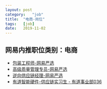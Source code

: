 ```yaml
---
layout:	post
category:	"job"
title:	"电商-岗位"
tags:	[job]
date:	2019-11-02
---
```

## 网易内推职位类别：电商
- [包装工程师-网易严选](http://mobile.bole.netease.com/bole/boleDetail?id=8299&employeeId=346f03c3cda5f04c&key=all)
- [高级质量管理专员-网易严选 ](http://mobile.bole.netease.com/bole/boleDetail?id=17315&employeeId=346f03c3cda5f04c&key=all)
- [逆向供应链经理-网易严选](http://mobile.bole.netease.com/bole/boleDetail?id=15915&employeeId=346f03c3cda5f04c&key=all)
- [有道智能硬件-供应链实习生 - 有道事业部036](http://mobile.bole.netease.com/bole/boleDetail?id=17714&employeeId=346f03c3cda5f04c&key=all)
